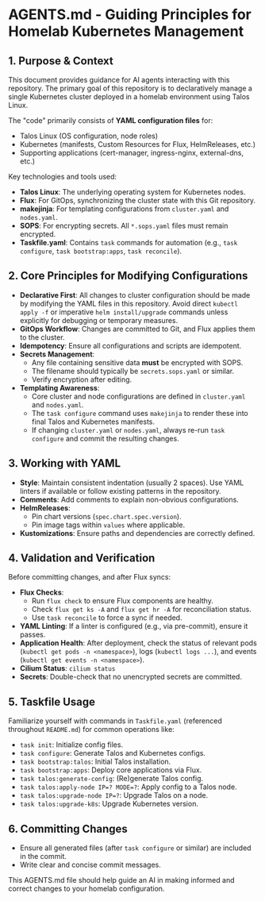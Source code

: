 # AGENTS.md - Guiding Principles for Homelab Kubernetes Management

## 1. Purpose & Context

This document provides guidance for AI agents interacting with this repository.
The primary goal of this repository is to declaratively manage a single
Kubernetes cluster deployed in a homelab environment using Talos Linux.

The "code" primarily consists of **YAML configuration files** for:

- Talos Linux (OS configuration, node roles)
- Kubernetes (manifests, Custom Resources for Flux, HelmReleases, etc.)
- Supporting applications (cert-manager, ingress-nginx, external-dns, etc.)

Key technologies and tools used:

- **Talos Linux**: The underlying operating system for Kubernetes nodes.
- **Flux**: For GitOps, synchronizing the cluster state with this Git
  repository.
- **makejinja**: For templating configurations from `cluster.yaml` and
  `nodes.yaml`.
- **SOPS**: For encrypting secrets. All `*.sops.yaml` files must remain
  encrypted.
- **Taskfile.yaml**: Contains `task` commands for automation (e.g.,
  `task configure`, `task bootstrap:apps`, `task reconcile`).

## 2. Core Principles for Modifying Configurations

- **Declarative First**: All changes to cluster configuration should be made by
  modifying the YAML files in this repository. Avoid direct `kubectl apply -f`
  or imperative `helm install/upgrade` commands unless explicitly for debugging
  or temporary measures.
- **GitOps Workflow**: Changes are committed to Git, and Flux applies them to
  the cluster.
- **Idempotency**: Ensure all configurations and scripts are idempotent.
- **Secrets Management**:
  - Any file containing sensitive data **must** be encrypted with SOPS.
  - The filename should typically be `secrets.sops.yaml` or similar.
  - Verify encryption after editing.
- **Templating Awareness**:
  - Core cluster and node configurations are defined in `cluster.yaml` and
    `nodes.yaml`.
  - The `task configure` command uses `makejinja` to render these into final
    Talos and Kubernetes manifests.
  - If changing `cluster.yaml` or `nodes.yaml`, always re-run `task configure`
    and commit the resulting changes.

## 3. Working with YAML

- **Style**: Maintain consistent indentation (usually 2 spaces). Use YAML
  linters if available or follow existing patterns in the repository.
- **Comments**: Add comments to explain non-obvious configurations.
- **HelmReleases**:
  - Pin chart versions (`spec.chart.spec.version`).
  - Pin image tags within `values` where applicable.
- **Kustomizations**: Ensure paths and dependencies are correctly defined.

## 4. Validation and Verification

Before committing changes, and after Flux syncs:

- **Flux Checks**:
  - Run `flux check` to ensure Flux components are healthy.
  - Check `flux get ks -A` and `flux get hr -A` for reconciliation status.
  - Use `task reconcile` to force a sync if needed.
- **YAML Linting**: If a linter is configured (e.g., via pre-commit), ensure it
  passes.
- **Application Health**: After deployment, check the status of relevant pods
  (`kubectl get pods -n <namespace>`), logs (`kubectl logs ...`), and events
  (`kubectl get events -n <namespace>`).
- **Cilium Status**: `cilium status`
- **Secrets**: Double-check that no unencrypted secrets are committed.

## 5. Taskfile Usage

Familiarize yourself with commands in `Taskfile.yaml` (referenced throughout
`README.md`) for common operations like:

- `task init`: Initialize config files.
- `task configure`: Generate Talos and Kubernetes configs.
- `task bootstrap:talos`: Initial Talos installation.
- `task bootstrap:apps`: Deploy core applications via Flux.
- `task talos:generate-config`: (Re)generate Talos config.
- `task talos:apply-node IP=? MODE=?`: Apply config to a Talos node.
- `task talos:upgrade-node IP=?`: Upgrade Talos on a node.
- `task talos:upgrade-k8s`: Upgrade Kubernetes version.

## 6. Committing Changes

- Ensure all generated files (after `task configure` or similar) are included in
  the commit.
- Write clear and concise commit messages.

This AGENTS.md file should help guide an AI in making informed and correct
changes to your homelab configuration.
